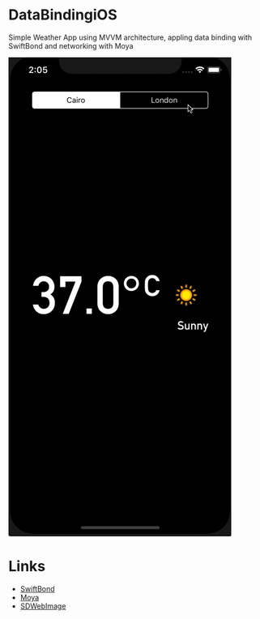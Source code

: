 # DataBindingiOS
Simple Weather App using MVVM architecture, appling data binding with SwiftBond and networking with Moya

<img src="resources/demo.gif"/>

# Links
- [SwiftBond](https://github.com/DeclarativeHub/Bond)
- [Moya](https://github.com/Moya/Moya)
- [SDWebImage](https://github.com/rs/SDWebImage)
